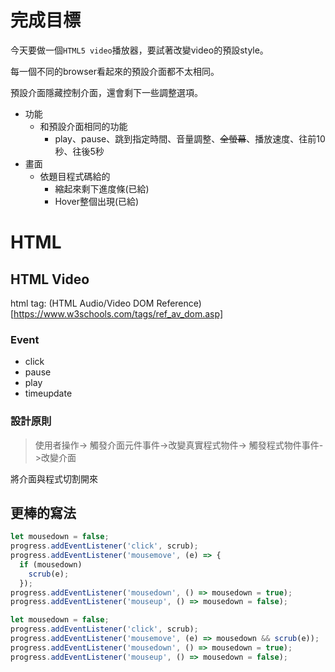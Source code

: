 # 完成目標

今天要做一個`HTML5 video`播放器，要試著改變video的預設style。

每一個不同的browser看起來的預設介面都不太相同。

預設介面隱藏控制介面，還會剩下一些調整選項。

- 功能
  - 和預設介面相同的功能
    - play、pause、跳到指定時間、音量調整、~~全螢幕~~、播放速度、往前10秒、往後5秒
- 畫面
  - 依題目程式碼給的
    - 縮起來剩下進度條(已給)
    - Hover整個出現(已給)


# HTML

## HTML Video

html tag: (HTML Audio/Video DOM Reference)[https://www.w3schools.com/tags/ref_av_dom.asp]

### Event
- click
- pause
- play
- timeupdate

### 設計原則

> 使用者操作->
觸發介面元件事件->改變真實程式物件->
觸發程式物件事件->改變介面

將介面與程式切割開來

## 更棒的寫法

```javascript
let mousedown = false;
progress.addEventListener('click', scrub);
progress.addEventListener('mousemove', (e) => {
  if (mousedown)
    scrub(e);
  });
progress.addEventListener('mousedown', () => mousedown = true);
progress.addEventListener('mouseup', () => mousedown = false);

```
```javascript
let mousedown = false;
progress.addEventListener('click', scrub);
progress.addEventListener('mousemove', (e) => mousedown && scrub(e));
progress.addEventListener('mousedown', () => mousedown = true);
progress.addEventListener('mouseup', () => mousedown = false);
```
